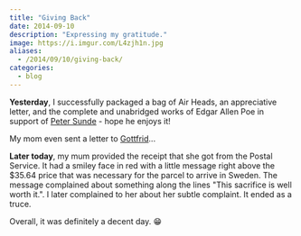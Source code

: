 ```yaml
---
title: "Giving Back"
date: 2014-09-10
description: "Expressing my gratitude."
image: https://i.imgur.com/L4zjh1n.jpg
aliases:
  - /2014/09/10/giving-back/
categories:
  - blog
---
```


**Yesterday**, I successfully packaged a bag of Air Heads, an appreciative letter, and the complete and unabridged works of Edgar Allen Poe in support of [Peter Sunde](https://www.facebook.com/pages/Peter-Sunde/126485467393990) - hope he enjoys it!

My mom even sent a letter to [Gottfrid](https://www.facebook.com/pages/Gottfrid-Svartholm/103131853059969)...

**Later today**, my mum provided the receipt that she got from the Postal Service. It had a smiley face in red with a little message right above the \$35.64 price that was necessary for the parcel to arrive in Sweden. The message complained about something along the lines "This sacrifice is well worth it.". I later complained to her about her subtle complaint. It ended as a truce.

Overall, it was definitely a decent day. :grin:
